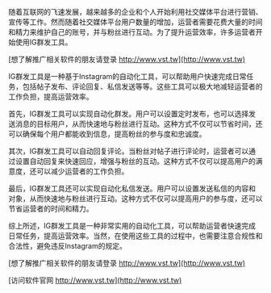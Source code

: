 随着互联网的飞速发展，越来越多的企业和个人开始利用社交媒体平台进行营销、宣传等工作。然而随着社交媒体平台用户数量的增加，运营者需要花费大量的时间和精力来维护自己的账号，并与粉丝进行互动。为了提升运营效率，许多运营者开始使用IG群发工具。

[想了解推广相关软件的朋友请登录 http://www.vst.tw](http://www.vst.tw)

IG群发工具是一种基于Instagram的自动化工具，可以帮助用户快速完成日常任务，包括帖子发布、评论回复、私信发送等等。这些工具可以极大地减轻运营者的工作负担，提高运营效率。

首先，IG群发工具可以实现自动化群发。用户可以设置定时发布，也可以选择发送消息的目标用户，从而快速地与粉丝进行互动。这种方式不仅可以节省时间，还可以确保每个用户都能收到信息，提高粉丝的参与度和忠诚度。

其次，IG群发工具可以自动回复评论。当粉丝对帖子进行评论时，运营者可以通过设置自动回复来快速回应，增强与粉丝的互动。这种方式不仅可以提高用户的满意度，还可以减少运营者的工作负担。

最后，IG群发工具还可以实现自动化私信发送。用户可以设置发送私信的内容和对象，从而快速地与粉丝进行互动。这种方式不仅可以提高用户的参与度，还可以节省运营者的时间和精力。

综上所述，IG群发工具是一种非常实用的自动化工具，可以帮助运营者快速完成日常任务，提高运营效率。当然，在使用这些工具的过程中，也需要注意合规性和合法性，避免违反Instagram的规定。

[想了解推广相关软件的朋友请登录 http://www.vst.tw](http://www.vst.tw)


[访问软件官网 http://www.vst.tw](http://www.vst.tw)
